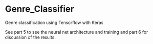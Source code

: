 # Genre_Classifier
Genre classification using Tensorflow with Keras

See part 5 to see the neural net architecture and training and part 6 for discussion of the results.
